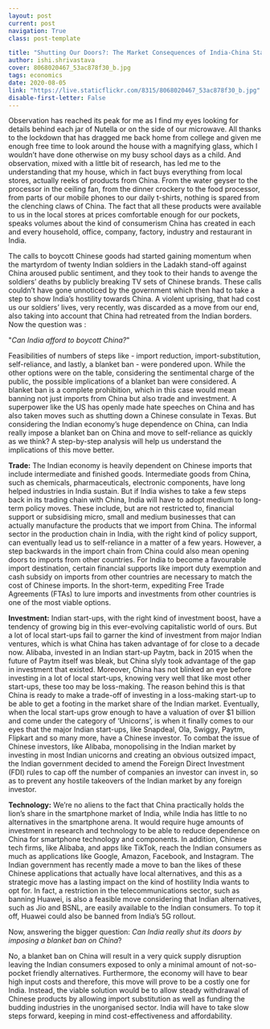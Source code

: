 ```yaml
---
layout: post
current: post
navigation: True
class: post-template

title: "Shutting Our Doors?: The Market Consequences of India-China Standoff?"
author: ishi.shrivastava
cover: 8068020467_53ac878f30_b.jpg
tags: economics
date: 2020-08-05
link: "https://live.staticflickr.com/8315/8068020467_53ac878f30_b.jpg"
disable-first-letter: False
---
```

Observation has reached its peak for me as I find my eyes looking for details behind each jar of Nutella or on the side of our microwave. All thanks to the lockdown that has dragged me back home from college and given me enough free time to look around the house with a magnifying glass, which I wouldn’t have done otherwise on my busy school days as a child. And observation, mixed with a little bit of research, has led me to the understanding that my house, which in fact buys everything from local stores, actually reeks of products from China. From the water geyser to the processor in the ceiling fan, from the dinner crockery to the food processor, from parts of our mobile phones to our daily t-shirts, nothing is spared from the clenching claws of China. The fact that all these products were available to us in the local stores at prices comfortable enough for our pockets, speaks volumes about the kind of consumerism China has created in each and every household, office, company, factory, industry and restaurant in India.

The calls to boycott Chinese goods had started gaining momentum when the martyrdom of twenty Indian soldiers in the Ladakh stand-off against China aroused public sentiment, and they took to their hands to avenge the soldiers’ deaths by publicly breaking TV sets of Chinese brands. These calls couldn’t have gone unnoticed by the government which then had to take a step to show India’s hostility towards China. A violent uprising, that had cost us our soldiers’ lives, very recently, was discarded as a move from our end, also taking into account that China had retreated from the Indian borders. Now the question was :

"*Can India afford to boycott China?*"

Feasibilities of numbers of steps like - import reduction, import-substitution, self-reliance, and lastly, a blanket ban - were pondered upon. While the other options were on the table, considering the sentimental charge of the public, the possible implications of a blanket ban were considered. A blanket ban is a complete prohibition, which in this case would mean banning not just imports from China but also trade and investment. A superpower like the US has openly made hate speeches on China and has also taken moves such as shutting down a Chinese consulate in Texas. But considering the Indian economy’s huge dependence on China, can India really impose a blanket ban on China and move to self-reliance as quickly as we think? A step-by-step analysis will help us understand the implications of this move better.

**Trade:** The Indian economy is heavily dependent on Chinese imports that include intermediate and finished goods. Intermediate goods from China, such as chemicals, pharmaceuticals, electronic components, have long helped industries in India sustain. But if India wishes to take a few steps back in its trading chain with China, India will have to adopt medium to long-term policy moves. These include, but are not restricted to, financial support or subsidising micro, small and medium businesses that can actually manufacture the products that we import from China. The informal sector in the production chain in India, with the right kind of policy support, can eventually lead us to self-reliance in a matter of a few years. However, a step backwards in the import chain from China could also mean opening doors to imports from other countries. For India to become a favourable import destination, certain financial supports like import duty exemption and cash subsidy on imports from other countries are necessary to match the cost of Chinese imports. In the short-term, expediting Free Trade Agreements (FTAs) to lure imports and investments from other countries is one of the most viable options.

**Investment:** Indian start-ups, with the right kind of investment boost, have a tendency of growing big in this ever-evolving capitalistic world of ours. But a lot of local start-ups fail to garner the kind of investment from major Indian ventures, which is what China has taken advantage of for close to a decade now. Alibaba, invested in an Indian start-up Paytm, back in 2015 when the future of Paytm itself was bleak, but China slyly took advantage of the gap in investment that existed. Moreover, China has not blinked an eye before investing in a lot of local start-ups, knowing very well that like most other start-ups, these too may be loss-making. The reason behind this is that China is ready to make a trade-off of investing in a loss-making start-up to be able to get a footing in the market share of the Indian market. Eventually, when the local start-ups grow enough to have a valuation of over $1 billion and come under the category of ‘Unicorns’, is when it finally comes to our eyes that the major Indian start-ups, like Snapdeal, Ola, Swiggy, Paytm, Flipkart and so many more, have a Chinese investor. To combat the issue of Chinese investors, like Alibaba, monopolising in the Indian market by investing in most Indian unicorns and creating an obvious outsized impact, the Indian government decided to amend the Foreign Direct Investment (FDI) rules to cap off the number of companies an investor can invest in, so as to prevent any hostile takeovers of the Indian market by any foreign investor.

**Technology:** We’re no aliens to the fact that China practically holds the lion’s share in the smartphone market of India, while India has little to no alternatives in the smartphone arena. It would require huge amounts of investment in research and technology to be able to reduce dependence on China for smartphone technology and components. In addition, Chinese tech firms, like Alibaba, and apps like TikTok, reach the Indian consumers as much as applications like Google, Amazon, Facebook, and Instagram. The Indian government has recently made a move to ban the likes of these Chinese applications that actually have local alternatives, and this as a strategic move has a lasting impact on the kind of hostility India wants to opt for. In fact, a restriction in the telecommunications sector, such as banning Huawei, is also a feasible move considering that Indian alternatives, such as Jio and BSNL, are easily available to the Indian consumers. To top it off, Huawei could also be banned from India’s 5G rollout.

Now, answering the bigger question: *Can India really shut its doors by imposing a blanket ban on China*?

No, a blanket ban on China will result in a very quick supply disruption leaving the Indian consumers exposed to only a minimal amount of not-so-pocket friendly alternatives. Furthermore, the economy will have to bear high input costs and therefore, this move will prove to be a costly one for India. Instead, the viable solution would be to allow steady withdrawal of Chinese products by allowing import substitution as well as funding the budding industries in the unorganised sector. India will have to take slow steps forward, keeping in mind cost-effectiveness and affordability.
